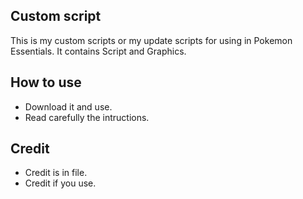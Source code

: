 ## Custom script

This is my custom scripts or my update scripts for using in Pokemon Essentials.
It contains Script and Graphics.

## How to use

* Download it and use.
* Read carefully the intructions.

## Credit

* Credit is in file.
* Credit if you use.
